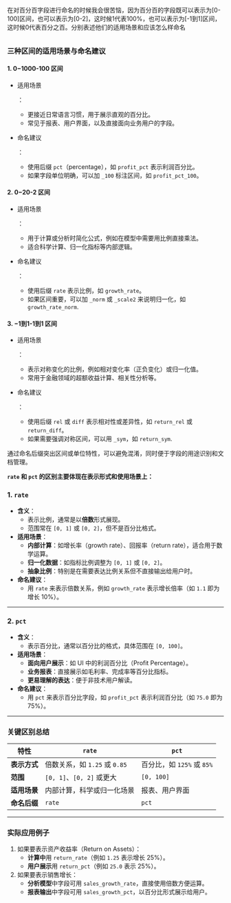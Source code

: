 在对百分百字段进行命名的时候我会很苦恼，因为百分百的字段既可以表示为[0-100]区间，也可以表示为[0-2]，这时候1代表100%，也可以表示为[-1到1]区间，这时候0代表百分之百。分别表述他们的适用场景和应该怎么样命名



###### 

### 三种区间的适用场景与命名建议

#### 1. 0−1000-100 区间

- 适用场景

  ：

  - 更接近日常语言习惯，用于展示直观的百分比。
  - 常见于报表、用户界面，以及直接面向业务用户的字段。

- 命名建议

  ：

  - 使用后缀 `pct`（percentage），如 `profit_pct` 表示利润百分比。
  - 如果字段单位明确，可以加 `_100` 标注区间，如 `profit_pct_100`。

#### 2. 0−20-2 区间

- 适用场景

  ：

  - 用于计算或分析时简化公式，例如在模型中需要用比例直接乘法。
  - 适合科学计算、归一化指标等内部逻辑。

- 命名建议

  ：

  - 使用后缀 `rate` 表示比例，如 `growth_rate`。
  - 如果区间重要，可以加 `_norm` 或 `_scale2` 来说明归一化，如 `growth_rate_norm`.

#### 3. −1到1-1到1 区间

- 适用场景

  ：

  - 表示对称变化的比例，例如相对变化率（正负变化）或归一化值。
  - 常用于金融领域的超额收益计算、相关性分析等。

- 命名建议

  ：

  - 使用后缀 `rel` 或 `diff` 表示相对性或差异性，如 `return_rel` 或 `return_diff`。
  - 如果需要强调对称区间，可以用 `_sym`，如 `return_sym`.

通过命名后缀突出区间或单位特性，可以避免混淆，同时便于字段的用途识别和文档管理。



**`rate` 和 `pct` 的区别主要体现在表示形式和使用场景上：**

### **1. `rate`**

- **含义**：
  - 表示比例，通常是以**倍数**形式展现。
  - 范围常在 `[0, 1]` 或 `[0, 2]`，但不是百分比格式。
- **适用场景**：
  - **内部计算**：如增长率（growth rate）、回报率（return rate），适合用于数学运算。
  - **归一化数据**：如指标比例调整为 `[0, 1]` 或 `[0, 2]`。
  - **抽象比例**：特别是在需要表达比例关系但不直接输出给用户时。
- **命名建议**：
  - 用 `rate` 来表示倍数关系，例如 `growth_rate` 表示增长倍率（如 `1.1` 即为增长 10%）。

------

### **2. `pct`**

- **含义**：
  - 表示百分比，通常以百分比的格式，具体范围在 `[0, 100]`。
- **适用场景**：
  - **面向用户展示**：如 UI 中的利润百分比（Profit Percentage）。
  - **业务报表**：直接展示如毛利率、完成率等百分比指标。
  - **更易理解的表达**：便于非技术用户解读。
- **命名建议**：
  - 用 `pct` 来表示百分比字段，如 `profit_pct` 表示利润百分比（如 `75.0` 即为 75%）。

------

### **关键区别总结**

| 特性         | `rate`                        | `pct`                      |
| ------------ | ----------------------------- | -------------------------- |
| **表示方式** | 倍数关系，如 `1.25` 或 `0.85` | 百分比，如 `125%` 或 `85%` |
| **范围**     | `[0, 1]`、`[0, 2]` 或更大     | `[0, 100]`                 |
| **适用场景** | 内部计算，科学或归一化场景    | 报表、用户界面             |
| **命名后缀** | `rate`                        | `pct`                      |

------

### **实际应用例子**

1. 如果要表示资产收益率（Return on Assets）：
   - **计算中**用 `return_rate`（例如 `1.25` 表示增长 25%）。
   - **用户展示**用 `return_pct`（例如 `25.0` 表示 25%）。
2. 如果要表示销售增长：
   - **分析模型**中字段可用 `sales_growth_rate`，直接使用倍数方便运算。
   - **报表输出**中字段可用 `sales_growth_pct`，以百分比形式展示给用户。